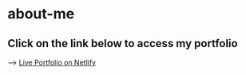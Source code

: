 # about-me

## Click on the link below to access my portfolio
--> [Live Portfolio on Netlify](shenghan-page.netlify.app)
